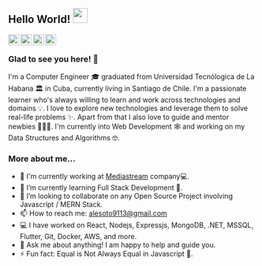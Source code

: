 
## Hello World! <img src="https://raw.githubusercontent.com/iampavangandhi/iampavangandhi/master/gifs/Hi.gif" width="30px"></h2>

<a href="https://twitter.com/asotoglez">
  <img align="left" alt="Alejandro's Twitter" width="22px" src="https://cdn.jsdelivr.net/npm/simple-icons@v3/icons/twitter.svg" />
</a>
<a href="https://www.linkedin.com/in/alejandro-soto-gonzalez-0a763a109">
  <img align="left" alt="Alejandro's Linkdein" width="22px" src="https://cdn.jsdelivr.net/npm/simple-icons@v3/icons/linkedin.svg" />
</a>
<a href="https://github.com/asotoglez">
  <img align="left" alt="Alejandro's Github" width="22px" src="https://cdn.jsdelivr.net/npm/simple-icons@v3/icons/github.svg" />
</a>
<a href="https://medium.com/@asotoglez">
  <img align="left" alt="Alejandro's Medium" width="22px" src="https://cdn.jsdelivr.net/npm/simple-icons@v3/icons/medium.svg" />
</a>
<br />

### Glad to see you here! 🤩 

I'm a Computer Engineer 🎓 graduated from Universidad Tecnólogica de La Habana 🏛 in Cuba, currently living in Santiago de Chile. I'm a passionate learner who's always willing to learn and work across technologies and domains 💡. I love to explore new technologies and leverage them to solve real-life problems ✨. Apart from that I also love to guide and mentor newbies 👨🏻‍💻. I'm currently into Web Development 🕸️ and working on my Data Structures and Algorithms 🤓.

### More about me...

- 🔭 I'm currently working at [Mediastream](https://www.mediastre.am/) company💻.  
- 🌱 I’m currently learning Full Stack Development 🚀.
- 👯 I’m looking to collaborate on any Open Source Project involving Javascript / MERN Stack.
- 📫 How to reach me: alesoto9113@gmail.com
- 💻 I have worked on React, Nodejs, Expressjs, MongoDB, .NET, MSSQL, Flutter, Git, Docker, AWS, and more.
- 💬 Ask me about anything! I am happy to help and guide you.
- ⚡ Fun fact: Equal is Not Always Equal in Javascript 🤣. 

